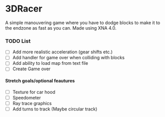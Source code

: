 # 3DRacer
A simple manouvering game where you have to dodge blocks to make it to the endzone as fast as you can. Made using XNA 4.0.

### TODO List
- [ ] Add more realistic acceleration (gear shifts etc.)
- [ ] Add handler for game over when colliding with blocks
- [ ] Add ability to load map from text file
- [ ] Create Game over

#### Stretch goals/optional feautures
- [ ] Texture for car hood
- [ ] Speedometer
- [ ] Ray trace graphics
- [ ] Add turns to track (Maybe circular track)
